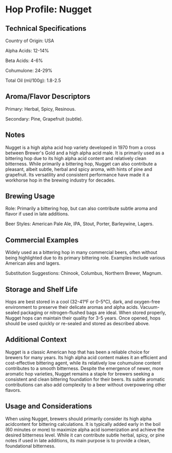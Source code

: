 # Hop Profile: Nugget

## Technical Specifications

Country of Origin: USA

Alpha Acids: 12-14%

Beta Acids: 4-6%

Cohumulone: 24-29%

Total Oil (ml/100g): 1.8-2.5

## Aroma/Flavor Descriptors

Primary: Herbal, Spicy, Resinous.

Secondary: Pine, Grapefruit (subtle).

## Notes

Nugget is a high alpha acid hop variety developed in 1970 from a cross between Brewer's Gold and a high alpha acid male. It is primarily used as a bittering hop due to its high alpha acid content and relatively clean bitterness. While primarily a bittering hop, Nugget can also contribute a pleasant, albeit subtle, herbal and spicy aroma, with hints of pine and grapefruit. Its versatility and consistent performance have made it a workhorse hop in the brewing industry for decades.

## Brewing Usage

Role: Primarily a bittering hop, but can also contribute subtle aroma and flavor if used in late additions.

Beer Styles: American Pale Ale, IPA, Stout, Porter, Barleywine, Lagers.

## Commercial Examples

Widely used as a bittering hop in many commercial beers, often without being highlighted due to its primary bittering role. Examples include various American ales and lagers.

Substitution Suggestions: Chinook, Columbus, Northern Brewer, Magnum.

## Storage and Shelf Life

Hops are best stored in a cool (32-41°F or 0-5°C), dark, and oxygen-free environment to preserve their delicate aromas and alpha acids. Vacuum-sealed packaging or nitrogen-flushed bags are ideal. When stored properly, Nugget hops can maintain their quality for 3-5 years. Once opened, hops should be used quickly or re-sealed and stored as described above.

## Additional Context

Nugget is a classic American hop that has been a reliable choice for brewers for many years. Its high alpha acid content makes it an efficient and cost-effective bittering agent, while its relatively low cohumulone content contributes to a smooth bitterness. Despite the emergence of newer, more aromatic hop varieties, Nugget remains a staple for brewers seeking a consistent and clean bittering foundation for their beers. Its subtle aromatic contributions can also add complexity to a beer without overpowering other flavors.

## Usage and Considerations

When using Nugget, brewers should primarily consider its high alpha acidcontent for bittering calculations. It is typically added early in the boil (60 minutes or more) to maximize alpha acid isomerization and achieve the desired bitterness level. While it can contribute subtle herbal, spicy, or pine notes if used in late additions, its main purpose is to provide a clean, foundational bitterness.
